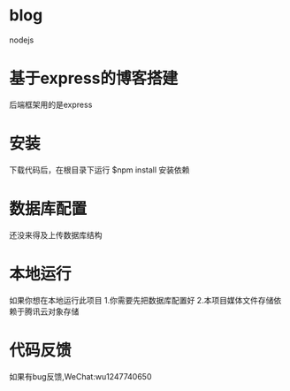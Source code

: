 # blog
nodejs

# 基于express的博客搭建
后端框架用的是express

# 安装
下载代码后，在根目录下运行
$npm install 
安装依赖

# 数据库配置
还没来得及上传数据库结构

# 本地运行
如果你想在本地运行此项目
1.你需要先把数据库配置好
2.本项目媒体文件存储依赖于腾讯云对象存储

# 代码反馈
如果有bug反馈,WeChat:wu1247740650 
